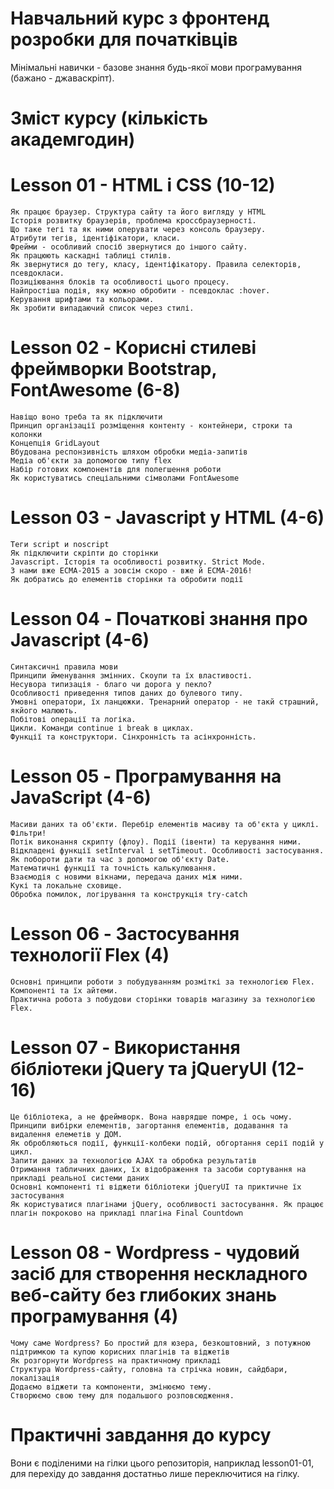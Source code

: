 # Навчальний курс з фронтенд розробки для початківців

Мінімальні навички - базове знання будь-якої мови програмування (бажано - джаваскріпт).

# Зміст курсу (кількість академгодин)

# Lesson 01 - HTML і CSS (10-12)

    Як працює браузер. Структура сайту та його вигляду у HTML
    Історія розвитку браузерів, проблема кроссбраузерності. 
    Що таке тегі та як ними оперувати через консоль браузеру.
    Атрибути тегів, ідентіфікатори, класи.
    Фрейми - особливий спосіб звернутися до іншого сайту.
    Як працюють каскадні таблиці стилів.
    Як звернутися до тегу, класу, ідентіфікатору. Правила селекторів, псевдокласи.
    Позиціювання блоків та особливості цього процесу.
    Найпростіша подія, яку можно обробити - псевдоклас :hover.
    Керування шрифтами та кольорами.
    Як зробити випадаючий список через стилі.

# Lesson 02 - Корисні стилеві фреймворки Bootstrap, FontAwesome (6-8)

    Навіщо воно треба та як підключити
    Принцип організації розміщення контенту - контейнери, строки та колонки
    Концепція GridLayout
    Вбудована респонзивність шляхом обробки медіа-запитів
    Медіа об'єкти за допомогою типу flex
    Набір готових компонентів для полегшення роботи
    Як користуватись спеціальними сімволами FontAwesome

# Lesson 03 - Javascript у HTML (4-6)

    Теги script и noscript
    Як підключити скріпти до сторінки
    Javascript. Історія та особливості розвитку. Strict Mode.
    З нами вже ЕСМА-2015 а зовсім скоро - вже й ЕСМА-2016!
    Як добратись до елементів сторінки та обробити події
    
# Lesson 04 - Початкові знання про Javascript (4-6)

    Синтаксичні правила мови
    Принципи йменування змінних. Скоупи та їх властивості.
    Несувора типизація - благо чи дорога у пекло?
    Особливості приведення типов даних до булевого типу.
    Умовні оператори, їх ланцюжки. Тренарний оператор - не такй страшний, якйого малюють.
    Побітові операції та логіка.
    Цикли. Команди сontinue і break в циклах. 
    Функції та конструктори. Сінхронність та асінхронність.

# Lesson 05 - Програмування на JavaScript (4-6)

    Масиви даних та об'єкти. Перебір елементів масиву та об'єкта у циклі. Фільтри!
    Потік виконання скрипту (флоу). Події (івенти) та керування ними.
    Відкладені функції setInterval і setTimeout. Особливості застосування.
    Як побороти дати та час з допомогою об'єкту Date.
    Математичні функції та точність калькулювання.
    Взаємодія с новими вікнами, передача даних між ними.
    Кукі та локальне сховище.
    Обробка помилок, логірування та конструкція try-catch

# Lesson 06 - Застосування технології Flex (4)

    Основні принципи роботи з побудуванням розміткі за технологією Flex. Компоненті та їх айтеми.
    Практична робота з побудови сторінки товарів магазину за технологією Flex.
    

# Lesson 07 - Використання бібліотеки jQuery та jQueryUI (12-16)

    Це бібліотека, а не фреймворк. Вона наврядше помре, і ось чому.
    Принципи вибірки елементів, загортання елементів, додавання та видалення елеметів у ДОМ.
    Як обробляються події, функції-колбеки подій, обгортання серії подій у цикл.
    Запити даних за технологією AJAX та обробка результатів
    Отримання табличних даних, їх відображення та засоби сортування на прикладі реальної системи даних
    Основні компоненті ті віджети бібліотеки jQueryUI та приктичне їх застосування
    Як користуватися плагінами jQuery, особливості застосування. Як працює плагін покроково на прикладі плагіна Final Countdown
    
# Lesson 08 - Wordpress - чудовий засіб для створення нескладного веб-сайту без глибоких знань програмування (4)

    Чому саме Wordpress? Бо простий для юзера, безкоштовний, з потужною підтримкою та купою корисних плагінів та віджетів
    Як розгорнути Wordpress на практичному прикладі
    Структура Wordpress-сайту, головна та стрічка новин, сайдбари, локалізація
    Додаємо віджети та компоненти, змінюємо тему.
    Створюємо свою тему для подальшого розповсюдження.
    
    
# Практичні завдання до курсу
Вони є поділеними на гілки цього репозиторія, наприклад lesson01-01, для перехіду до завдання достатньо лише переключитися на гілку. 
